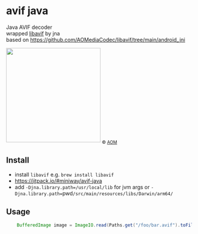 # avif java

Java AVIF decoder<br/>
wrapped [libavif](https://github.com/AOMediaCodec/libavif) by jna<br/>
based on https://github.com/AOMediaCodec/libavif/tree/main/android_jni

<img src="https://upload.wikimedia.org/wikipedia/commons/4/45/Avif-logo-rgb.svg" width="256"/>
<sub>© <a href="https://aomedia.org/av1/">AOM</a></sub>

## Install

 * install `libavif` e.g. `brew install libavif`
 * https://jitpack.io/#miniway/avif-java
 * add `-Djna.library.path=/usr/local/lib` for jvm args or `-Djna.library.path=`pwd`/src/main/resources/libs/Darwin/arm64/`

## Usage

```java
    BufferedImage image = ImageIO.read(Paths.get("/foo/bar.avif").toFile());
```


